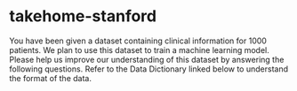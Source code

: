 # takehome-stanford
You have been given a dataset containing clinical information for 1000 patients. We plan to use this dataset to train a machine learning model. Please help us improve our understanding of this dataset by answering the following questions. Refer to the Data Dictionary linked below to understand the format of the data.
